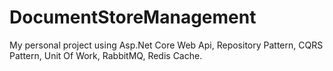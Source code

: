 # DocumentStoreManagement
My personal project using Asp.Net Core Web Api, Repository Pattern, CQRS Pattern, Unit Of Work, RabbitMQ, Redis Cache.
